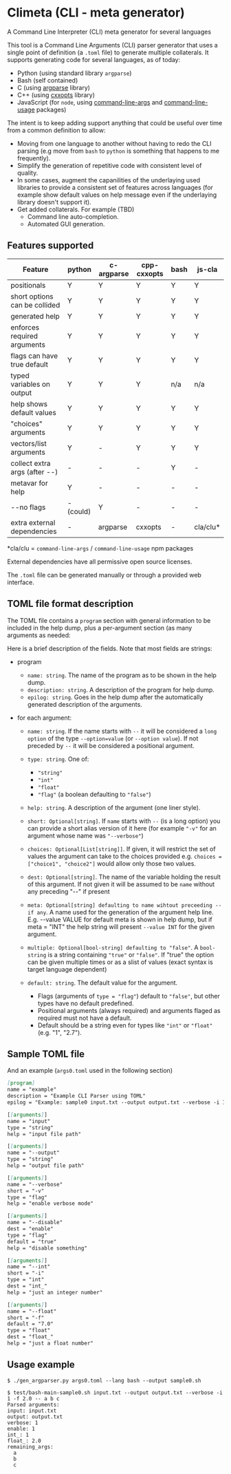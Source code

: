 # Climeta (CLI - meta generator)

A Command Line Interpreter (CLI) meta generator for several languages

This tool is a Command Line Arguments (CLI) parser generator that uses a single point of definition (a `.toml` file) to generate multiple collaterals. It supports generating code for several languages, as of today:

- Python (using standard library `argparse`)
- Bash (self contained)
- C (using [argparse](https://github.com/cofyc/argparse) library)
- C++ (using [cxxopts](https://github.com/jarro2783/cxxopts) library)
- JavaScript (for `node`, using [command-line-args](https://www.npmjs.com/package/command-line-args) and [command-line-usage](https://www.npmjs.com/package/command-line-usage) packages)

The intent is to keep adding support anything that could be useful over time from a common definition to allow: 
- Moving from one language to another without having to redo the CLI parsing (e.g move from `bash` to `python` is something that happens to me frequently).
- Simplify the generation of repetitive code with consistent level of quality.
- In some cases, augment the capanilities of the underlaying used libraries to provide a consistent set of features across languages (for example show default values on help message even if the underlaying library doesn't support it).
- Get added collaterals. For example (TBD)
  - Command line auto-completion.
  - Automated GUI generation.
 
## Features supported

| Feature                       |   python    |  c-argparse | cpp-cxxopts |  bash     | js-cla   |
|-------------------------------|-------------|-------------|-------------|-----------|----------|
| positionals                   | Y           | Y           | Y           | Y         | Y        |
| short options can be collided | Y           | Y           | Y           | Y         | Y        |
| generated help                | Y           | Y           | Y           | Y         | Y        |
| enforces required arguments   | Y           | Y           | Y           | Y         | Y        |
| flags can have true default   | Y           | Y           | Y           | Y         | Y        |
| typed variables on output     | Y           | Y           | Y           | n/a       | n/a      | 
| help shows default values     | Y           | Y           | Y           | Y         | Y        |
| "choices" arguments           | Y           | Y           | Y           | Y         | Y        |
| vectors/list arguments        | Y           | -           | Y           | Y         | Y        |
| collect extra args (after --) | -           | -           | -           | Y         | -        |
| metavar for help              | Y           | -           | -           | -         | -        |
| --no flags                    | -(could)    | Y           | -           | -         | -        |
| extra external dependencies   | -           | argparse    | cxxopts     | -         | cla/clu* |

*cla/clu = `command-line-args` / `command-line-usage` npm packages

External dependencies have all permissive open source licenses.

The `.toml` file can be generated manually or through a provided web interface.

## TOML file format description

The TOML file contains a `program` section with general information to be included in the help dump, plus a per-argument section (as many arguments as needed:

Here is a brief description of the fields. Note that most fields are strings:

- program
  - `name: string`. The name of the program as to be shown in the help dump.
  - `description: string`. A description of the program for help dump.
  - `epilog: string`. Goes in the help dump after the automatically generated description of the arguments.
 
- for each argument:
  - `name: string`. If the name starts with `--` it will be considered a `long option` of the type `--option=value` (or `--option value`). If not preceded by `--` it will be considered a positional argument.
  - `type: string`. One of:
     - `"string"`
     - `"int"`
     - `"float"`
     - `"flag"` (a boolean defaulting to `"false"`)
  - `help: string`. A description of the argument (one liner style).
  - `short: Optional[string]`. If `name` starts with `--` (is a long option) you can provide a short alias version of it here (for example `"-v"` for an argument whose name was `"--verbose"`)
  - `choices: Optional[List[string]]`. If given, it will restrict the set of values the argument can take to the choices provided e.g. `choices = ["choice1", "choice2"]` would allow only those two values.
  - `dest: Optional[string]`. The name of the variable holding the result of this argument. If not given it will be assumed to be `name` without any preceding "--" if present
  - `meta: Optional[string] defaulting to name wihtout preceeding -- if any`. A name used for the generation of the argument help line. E.g. --value VALUE for default meta is shown in help dump, but if meta = "INT" the help string will present `--value INT` for the given argument.

  - `multiple: Optional[bool-string] defaulting to "false"`. A `bool-string` is a string containing `"true"` or `"false"`. If "true" the option can be given multiple times or as a slist of values (exact syntax is target language dependent)
  - `default: string`. The default value for the argument.
    - Flags (arguments of `type = "flag"`) default to `"false"`, but other types have no default predefined.
    - Positional arguments (always required) and arguments flaged as required must not have a default.
    - Default should be a string even for types like `"int"` or `"float"` (e.g. "1", "2.7").
    
## Sample TOML file

And an example (`args0.toml` used in the following section)

```markdown
[program]
name = "example"
description = "Example CLI Parser using TOML"
epilog = "Example: sample0 input.txt --output output.txt --verbose -i 1 -f 2.0"

[[arguments]]
name = "input"
type = "string"
help = "input file path"

[[arguments]]
name = "--output"
type = "string"
help = "output file path"

[[arguments]]
name = "--verbose"
short = "-v"
type = "flag"
help = "enable verbose mode"

[[arguments]]
name = "--disable"
dest = "enable"
type = "flag"
default = "true"
help = "disable something"

[[arguments]]
name = "--int"
short = "-i"
type = "int"
dest = "int_"
help = "just an integer number"

[[arguments]]
name = "--float"
short = "-f"
default = "7.0"
type = "float"
dest = "float_"
help = "just a float number"
```

## Usage example

```
$ ./gen_argparser.py args0.toml --lang bash --output sample0.sh

$ test/bash-main-sample0.sh input.txt --output output.txt --verbose -i 1 -f 2.0 -- a b c                                                               Parsed arguments:
input: input.txt
output: output.txt
verbose: 1
enable: 1
int_: 1
float_: 2.0
remaining_args:
  a
  b
  c                    
```
